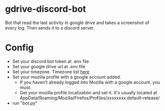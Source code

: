 # gdrive-discord-bot
Bot that read the last activity in google drive and takes a screenshot of every log. Then sends it to a discord server. 

# Config
* Set your discord bot token at .env file
* Set your google drive url at .env file
* Set your timezone. Timezone list [here](https://gist.github.com/heyalexej/8bf688fd67d7199be4a1682b3eec7568)
* Set your mozilla profile with a google account added.
  * If you haven't already logged into Mozilla with a google account, you must.
  * Get your mozilla profile localizatión and set it. It's usually located at AppData/Roaming/Mozilla/Firefox/Profiles/xxxxxxxx.default-release/
* run "bot.py"

